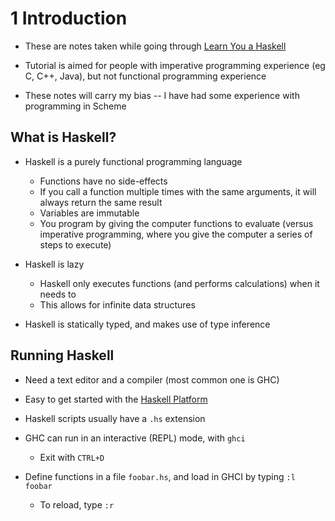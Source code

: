 # 1 Introduction

* These are notes taken while going through [Learn You a Haskell](http://learnyouahaskell.com/chapters)

* Tutorial is aimed for people with imperative programming experience (eg C, C++, Java), but not functional programming experience

* These notes will carry my bias -- I have had some experience with programming in Scheme

## What is Haskell?

* Haskell is a purely functional programming language
	* Functions have no side-effects
	* If you call a function multiple times with the same arguments, it will always return the same result
	* Variables are immutable
	* You program by giving the computer functions to evaluate (versus imperative programming, where you give the computer a series of steps to execute)

* Haskell is lazy
	* Haskell only executes functions (and performs calculations) when it needs to
	* This allows for infinite data structures

* Haskell is statically typed, and makes use of type inference

## Running Haskell

* Need a text editor and a compiler (most common one is GHC)

* Easy to get started with the [Haskell Platform](http://hackage.haskell.org/platform/)

* Haskell scripts usually have a `.hs` extension

* GHC can run in an interactive (REPL) mode, with `ghci`
	* Exit with `CTRL+D`
* Define functions in a file `foobar.hs`, and load in GHCI by typing `:l foobar`
	* To reload, type `:r`